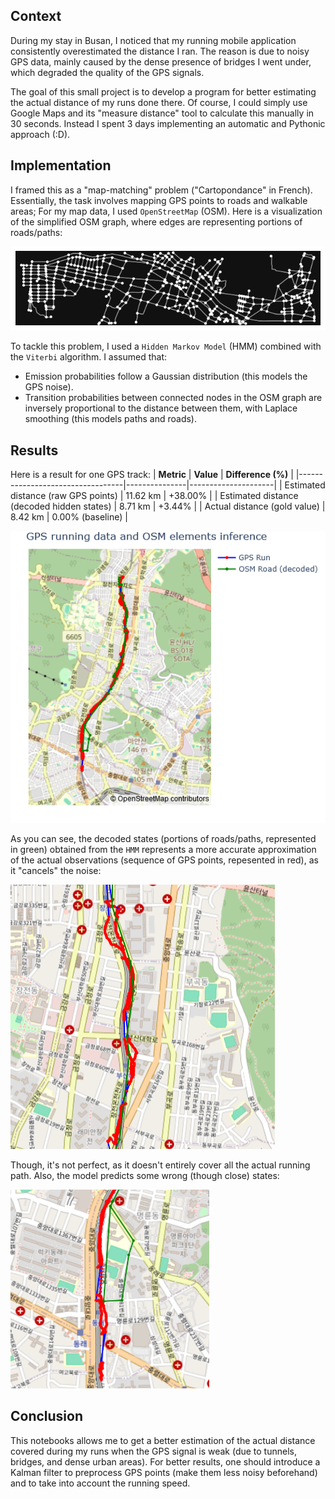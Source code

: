 

## Context

During my stay in Busan, I noticed that my running mobile application consistently overestimated the distance I ran. The reason is due to noisy GPS data, mainly caused by the dense presence of bridges I went under, which degraded the quality of the GPS signals.

The goal of this small project is to develop a program for better estimating the actual distance of my runs done there. Of course, I could simply use Google Maps and its "measure distance" tool to calculate this manually in 30 seconds. Instead I spent 3 days implementing an automatic and Pythonic approach (:D).

## Implementation
I framed this as a "map-matching" problem ("Cartopondance" in French). Essentially, the task involves mapping GPS points to roads and walkable areas; For my map data, I used `OpenStreetMap` (OSM). Here is a visualization of the simplified OSM graph, where edges are representing portions of roads/paths:

![OSM Example](osm_graph_example.png)


To tackle this problem, I used a `Hidden Markov Model` (HMM) combined with the `Viterbi` algorithm. I assumed that:
- Emission probabilities follow a Gaussian distribution (this models the GPS noise).
- Transition probabilities between connected nodes in the OSM graph are inversely proportional to the distance between them, with Laplace smoothing (this models paths and roads).
  
## Results
Here is a result for one GPS track:
| **Metric**                      | **Value**     | **Difference (%)** |
|----------------------------------|---------------|---------------------|
| Estimated distance (raw GPS points)        | 11.62 km      | +38.00%            |
| Estimated distance (decoded hidden states) | 8.71 km       | +3.44%             |
| Actual distance (gold value)     | 8.42 km       | 0.00% (baseline)   |


![Map-Matching Example](output_example_1.png)

As you can see, the decoded states (portions of roads/paths, represented in green) obtained from the ``HMM`` represents a more accurate approximation of the actual observations (sequence of GPS points, repesented in red), as it "cancels" the noise:

![Map-Matching Example2](output_example_2.png)


Though, it's not perfect, as it doesn't entirely cover all the actual running path. Also, the model predicts some wrong (though close) states:

![Map-Matching Example3](output_example_3.png)

## Conclusion

This notebooks allows me to get a better estimation of the actual distance covered during my runs when the GPS signal is weak (due to tunnels, bridges, and dense urban areas). For better results, one should introduce a Kalman filter to preprocess GPS points (make them less noisy beforehand) and to take into account the running speed.
